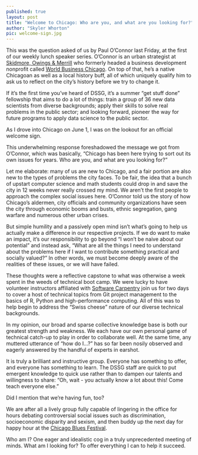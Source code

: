 ```yaml
---
published: true
layout: post
title: "Welcome to Chicago: Who are you, and what are you looking for?"
author: "Skyler Whorton"
pic: welcome-sign.jpg
---
```


This was the question asked of us by Paul O’Connor last Friday, at the first of our weekly lunch speaker series. O’Connor is an urban strategist at [Skidmore, Owings & Merrill](https://www.som.com/) who formerly headed a business development nonprofit called [World Business Chicago](http://www.worldbusinesschicago.com/). On top of that, he’s a native Chicagoan as well as a local history buff, all of which uniquely qualify him to ask us to reflect on the city’s history before we try to change it.

If it’s the first time you’ve heard of DSSG, it’s a summer “get stuff done” fellowship that aims to do a lot of things: train a group of 36 new data scientists from diverse backgrounds; apply their skills to solve real problems in the public sector; and looking forward, pioneer the way for future programs to apply data science to the public sector.

As I drove into Chicago on June 1, I was on the lookout for an official welcome sign.

This underwhelming response foreshadowed the message we got from O’Connor, which was basically, “Chicago has been here trying to sort out its own issues for years. Who are you, and what are you looking for?”

Let me elaborate: many of us are new to Chicago, and a fair portion are also new to the types of problems the city faces. To be fair, the idea that a bunch of upstart computer science and math students could drop in and save the city in 12 weeks never really crossed my mind. We aren’t the first people to approach the complex social issues here. O’Connor told us the story of how Chicago’s aldermen, city officials and community organizations have seen the city through economic booms and busts, ethnic segregation, gang warfare and numerous other urban crises.

But simple humility and a passively open mind isn’t what’s going to help us actually make a difference in our respective projects. If we do want to make an impact, it’s our responsibility to go beyond “I won’t be naive about our potential” and instead ask, “What are all the things I need to understand about the problems here if I want to contribute something practical and socially valued?” In other words, we must become deeply aware of the realities of these issues, or we will have failed.

These thoughts were a reflective capstone to what was otherwise a week spent in the weeds of technical boot camp. We were lucky to have volunteer instructors affiliated with [Software Carpentry](http://http://software-carpentry.org/) join us for two days to cover a host of technical topics from Git project management to the basics of R, Python and high-performance computing. All of this was to help begin to address the “Swiss cheese” nature of our diverse technical backgrounds.

In my opinion, our broad and sparse collective knowledge base is both our greatest strength and weakness. We each have our own personal game of technical catch-up to play in order to collaborate well. At the same time, any muttered utterance of “how do I…?” has so far been nosily observed and eagerly answered by the handful of experts in earshot.

It is truly a brilliant and instructive group. Everyone has something to offer, and everyone has something to learn. The DSSG staff are quick to put emergent knowledge to quick use rather than to dampen our talents and willingness to share: “Oh, wait - you actually know a lot about this! Come teach everyone else.”

Did I mention that we’re having fun, too? 

We are after all a lively group fully capable of lingering in the office for hours debating controversial social issues such as discrimination, socioeconomic disparity and sexism, and then buddy up the next day for happy hour at the [Chicago Blues Festival](http://www.cityofchicago.org/city/en/depts/dca/supp_info/chicago_blues_festival.html).

Who am I? One eager and idealistic cog in a truly unprecedented meeting of minds. What am I looking for? To offer everything I can to help it succeed.

